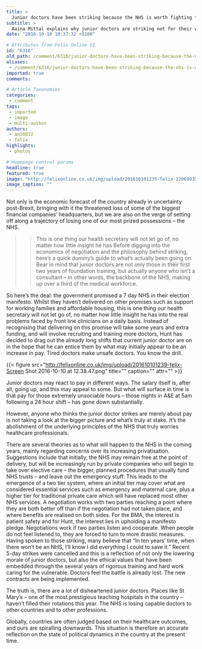 ```yaml
---
title: >
  Junior doctors have been striking because the NHS is worth fighting for
subtitle: >
  Aaina Mittal explains why junior doctors are striking not for their wallets, but for the future of the NHS.
date: "2016-10-10 10:37:32 +0100"

# Attributes from Felix Online V1
id: "6316"
old_path: /comment/6316/junior-doctors-have-been-striking-because-the-nhs-is-worth-fighting-for
aliases:
 - /comment/6316/junior-doctors-have-been-striking-because-the-nhs-is-worth-fighting-for
imported: true
comments:

# Article Taxonomies
categories:
 - comment
tags:
 - imported
 - image
 - multi-author
authors:
 - am10812
 - felix
highlights:
 - photos

# Homepage control params
headline: true
featured: true
image: "http://felixonline.co.uk/img/upload/201610101235-felix-22069935418_188fd0efcd_o.jpg"
image_caption: ""
---
```


Not only is the economic forecast of the country already in uncertainty post-Brexit, bringing with it the threatened loss of some of the biggest financial companies’ headquarters, but we are also on the verge of setting off along a trajectory of losing one of our most prized possessions – the NHS.
> > This is one thing our health secretary will not let go of, no matter how little insight he has
Before digging into the economics of negotiation and the philosophy behind striking, here’s a quick dummy’s guide to what’s actually been going on. Bear in mind that junior doctors are not only those in their first two years of foundation training, but actually anyone who isn’t a consultant – in other words, the backbone of the NHS, making up over a third of the medical workforce.

So here’s the deal: the government promised a 7 day NHS in their election manifesto. Whilst they haven’t delivered on other promises such as support for working families and affordable housing, this is one thing our health secretary will not let go of, no matter how little insight he has into the real problems faced by front line clinicians on a daily basis. Instead of recognising that delivering on this promise will take some years and extra funding, and will involve recruiting and training more doctors, Hunt has decided to drag out the already long shifts that current junior doctor are on in the hope that he can entice them by what may initially appear to be an increase in pay. Tired doctors make unsafe doctors. You know the drill.

{{< figure src="http://felixonline.co.uk/img/upload/201610101239-felix-Screen Shot 2016-10-10 at 12.38.47.png" title="" caption="" attr="" >}}

Junior doctors may react to pay in different ways. The salary itself is, after all, going up, and this may appeal to some. But what will surface in time is that pay for those extremely unsociable hours – those nights in A&amp;E at 5am following a 24 hour shift – has gone down substantially.

However, anyone who thinks the junior doctor strikes are merely about pay is not taking a look at the bigger picture and what’s truly at stake. It’s the abolishment of the underlying principles of the NHS that truly worries healthcare professionals.

There are several theories as to what will happen to the NHS in the coming years, mainly regarding concerns over its increasing privatisation. Suggestions include that initially, the NHS may remain free at the point of delivery, but will be increasingly run by private companies who will begin to take over elective care – the bigger, planned procedures that usually fund NHS trusts – and leave out the emergency stuff. This leads to the emergence of a two tier system, where an initial tier may cover what are considered essential services such as emergency and maternal care, plus a higher tier for traditional private care which will have replaced most other NHS services.
A negotiation works with two parties reaching a point where they are both better off than if the negotiation had not taken place, and where benefits are realised on both sides. For the BMA, the interest is patient safety and for Hunt, the interest lies in upholding a manifesto pledge. Negotiations work if two parties listen and cooperate. When people do not feel listened to, they are forced to turn to more drastic measures. Having spoken to those striking, many believe that “In ten years’ time, when there won’t be an NHS, I’ll know I did everything I could to save it.”
Recent 5-day strikes were cancelled and this is a reflection of not only the lowering morale of junior doctors, but also the ethical values that have been embedded through the several years of rigorous training and hard work caring for the vulnerable. Doctors feel the battle is already lost. The new contracts are being implemented.

The truth is, there are a lot of disheartened junior doctors. Places like St Mary’s – one of the most prestigious teaching hospitals in the country – haven’t filled their rotations this year. The NHS is losing capable doctors to other countries and to other professions.

Globally, countries are often judged based on their healthcare outcomes, and ours are spiralling downwards. This situation is therefore an accurate reflection on the state of political dynamics in the country at the present time.
